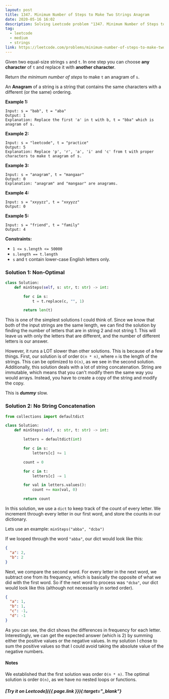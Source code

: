 ```yaml
---
layout: post
title: 1347. Minimum Number of Steps to Make Two Strings Anagram
date: 2020-05-16 16:02
description: Solving Leetcode problem "1347. Minimum Number of Steps to Make Two Strings Anagram"
tag:
  - leetcode
  - medium
  - strings
link: https://leetcode.com/problems/minimum-number-of-steps-to-make-two-strings-anagram/
---
```




Given two equal-size strings `s` and `t`. In one step you can choose **any character** of `t` and replace it with **another character**.

Return *the minimum number of steps* to make `t` an anagram of `s`.

An **Anagram** of a string is a string that contains the same characters with a different (or the same) ordering.



**Example 1:**

```
Input: s = "bab", t = "aba"
Output: 1
Explanation: Replace the first 'a' in t with b, t = "bba" which is anagram of s.
```

**Example 2:**

```
Input: s = "leetcode", t = "practice"
Output: 5
Explanation: Replace 'p', 'r', 'a', 'i' and 'c' from t with proper characters to make t anagram of s.
```

**Example 3:**

```
Input: s = "anagram", t = "mangaar"
Output: 0
Explanation: "anagram" and "mangaar" are anagrams.
```

**Example 4:**

```
Input: s = "xxyyzz", t = "xxyyzz"
Output: 0
```

**Example 5:**

```
Input: s = "friend", t = "family"
Output: 4
```



**Constraints:**

- `1 <= s.length <= 50000`
- `s.length == t.length`
- `s` and `t` contain lower-case English letters only.



### Solution 1: Non-Optimal

```python
class Solution:
    def minSteps(self, s: str, t: str) -> int:

        for c in s:
            t = t.replace(c, "", 1)

        return len(t)
```



This is one of the simplest solutions I could think of. Since we know that both of the input strings are the same length, we can find the solution by finding the number of letters that are in string 2 and not string 1. This will leave us with only the letters that are different, and the number of different letters is our answer.

However, it runs a LOT slower than other solutions. This is because of a few things. First, our solution is of order ```O(n * n)```, where ```n``` is the length of the strings. This can be optimized to ```O(n)```, as we see in the second solution. Additionally, this solution deals with a lot of string concatenation. String are immutable, which means that you can't modify them the same way you would arrays. Instead, you have to create a copy of the string and modify the copy.

This is ***dummy*** slow.



### Solution 2: No String Concatenation

```python
from collections import defaultdict

class Solution:
    def minSteps(self, s: str, t: str) -> int:

        letters = defaultdict(int)

        for c in s:
            letters[c] += 1

        count = 0

        for c in t:
            letters[c] -= 1

        for val in letters.values():
            count += max(val, 0)

        return count
```



In this solution, we use a ```dict``` to keep track of the count of every letter. We increment through every letter in our first word, and store the counts in our dictionary.

Lets use an example: ```minSteps("abba", "dcba")```

If we looped through the word ```"abba"```, our dict would look like this:

```json
{
  "a": 2,
  "b": 2
}
```



Next, we compare the second word. For every letter in the next word, we subtract one from its frequency, which is basically the opposite of what we did with the first word. So if the next word to process was ```"dcba"```, our dict would look like this (although not necessarily in sorted order).



```json
{
  "a": 1,
  "b": 1,
  "c": -1,
  "d": -1
}
```



As you can see, the dict shows the differences in frequency for each letter. Interestingly, we can get the expected answer (which is 2) by summing either the positive values or the negative values. In my solution I chose to sum the positive values so that I could avoid taking the absolute value of the negative numbers.



#### Notes

We established that the first solution was order ```O(n * n)```. The optimal solution is order ```O(n)```, as we have no nested loops or functions.



##### [Try it on Leetcode]({{ page.link }}){:target="_blank"}
